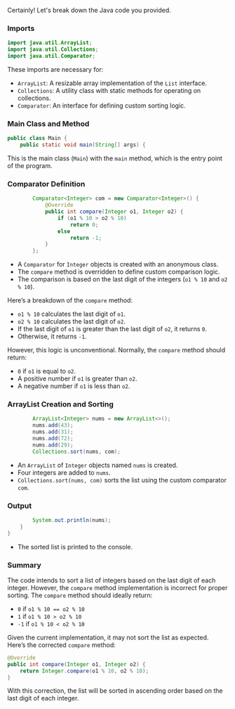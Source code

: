 Certainly! Let's break down the Java code you provided.

### Imports
```java
import java.util.ArrayList;
import java.util.Collections;
import java.util.Comparator;
```
These imports are necessary for:
- `ArrayList`: A resizable array implementation of the `List` interface.
- `Collections`: A utility class with static methods for operating on collections.
- `Comparator`: An interface for defining custom sorting logic.

### Main Class and Method
```java
public class Main {
    public static void main(String[] args) {
```
This is the main class (`Main`) with the `main` method, which is the entry point of the program.

### Comparator Definition
```java
        Comparator<Integer> com = new Comparator<Integer>() {
            @Override
            public int compare(Integer o1, Integer o2) {
                if (o1 % 10 > o2 % 10)
                    return 0;
                else
                    return -1;
            }
        };
```
- A `Comparator` for `Integer` objects is created with an anonymous class. 
- The `compare` method is overridden to define custom comparison logic.
- The comparison is based on the last digit of the integers (`o1 % 10` and `o2 % 10`).

Here’s a breakdown of the `compare` method:
- `o1 % 10` calculates the last digit of `o1`.
- `o2 % 10` calculates the last digit of `o2`.
- If the last digit of `o1` is greater than the last digit of `o2`, it returns `0`. 
- Otherwise, it returns `-1`.

However, this logic is unconventional. Normally, the `compare` method should return:
- `0` if `o1` is equal to `o2`.
- A positive number if `o1` is greater than `o2`.
- A negative number if `o1` is less than `o2`.

### ArrayList Creation and Sorting
```java
        ArrayList<Integer> nums = new ArrayList<>();
        nums.add(43);
        nums.add(31);
        nums.add(72);
        nums.add(29);
        Collections.sort(nums, com);
```
- An `ArrayList` of `Integer` objects named `nums` is created.
- Four integers are added to `nums`.
- `Collections.sort(nums, com)` sorts the list using the custom comparator `com`.

### Output
```java
        System.out.println(nums);
    }
}
```
- The sorted list is printed to the console.

### Summary
The code intends to sort a list of integers based on the last digit of each integer. However, the `compare` method implementation is incorrect for proper sorting. The `compare` method should ideally return:
- `0` if `o1 % 10 == o2 % 10`
- `1` if `o1 % 10 > o2 % 10`
- `-1` if `o1 % 10 < o2 % 10`

Given the current implementation, it may not sort the list as expected. Here’s the corrected `compare` method:
```java
@Override
public int compare(Integer o1, Integer o2) {
    return Integer.compare(o1 % 10, o2 % 10);
}
```
With this correction, the list will be sorted in ascending order based on the last digit of each integer.
